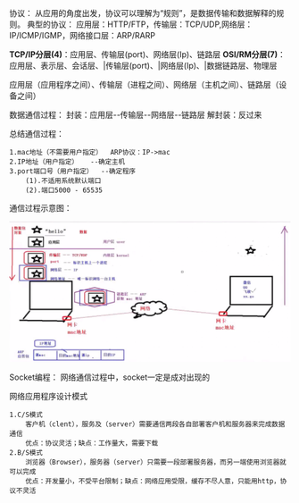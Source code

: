 协议：
    从应用的角度出发，协议可以理解为“规则”，是数据传输和数据解释的规则。
典型的协议：
    应用层：HTTP/FTP，传输层：TCP/UDP,网络层：IP/ICMP/IGMP，网络接口层：ARP/RARP


**TCP/IP分层(4)**：应用层、传输层(port)、网络层(Ip)、链路层
**OSI/RM分层(7)**：应用层、表示层、会话层、|传输层(port)、|网络层(Ip)、|数据链路层、物理层

应用层（应用程序之间）、传输层（进程之间）、网络层（主机之间）、链路层（设备之间）

数据通信过程：
    封装：应用层--传输层--网络层--链路层
    解封装：反过来

总结通信过程：

    1.mac地址（不需要用户指定）  ARP协议：IP->mac
    2.IP地址（用户指定）   --确定主机
    3.port端口号（用户指定）  --确定程序
        (1).不适用系统默认端口
        (2).端口5000 - 65535

通信过程示意图：

![img.png](../img/01_img.png)

Socket编程：
    网络通信过程中，socket一定是成对出现的

网络应用程序设计模式
    
    1.C/S模式
        客户机（clent），服务及（server）需要通信两段各自部署客户机和服务器来完成数据通信 
        优点：协议灵活；缺点：工作量大，需要下载
    2.B/S模式
        浏览器（Browser），服务器（server）只需要一段部署服务器，而另一端使用浏览器就可以完成
        优点：开发量小，不受平台限制；缺点：网络应用受限，缓存不尽人意，只能用http，协议不灵活